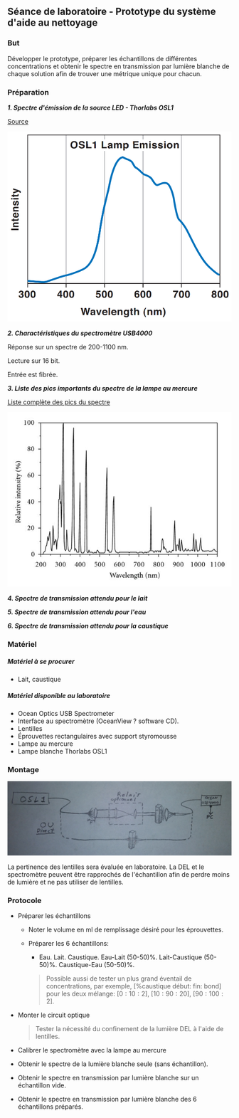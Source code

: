 ## Séance de laboratoire - Prototype du système d'aide au nettoyage

### But

Développer le prototype, préparer les échantillons de différentes concentrations et obtenir le spectre en transmission par lumière blanche de chaque solution afin de trouver une métrique unique pour chacun.



### Préparation

***1. Spectre d'émission de la source LED - Thorlabs OSL1***

[Source](https://www.thorlabs.com/catalogpages/V21/1366.PDF)

![](figs/OSLemission.png)

***2. Charactéristiques du spectromètre USB4000***

Réponse sur un spectre de 200-1100 nm.

Lecture sur 16 bit.

Entrée est fibrée.



***3. Liste des pics importants du spectre de la lampe au mercure***

[Liste complète des pics du spectre](http://njsas.org/projects/atoms/spectral_lines/1/mercury_nist.html)

![](figs/mercurySpectrum.png)

***4. Spectre de transmission attendu pour le lait***



***5. Spectre de transmission attendu pour l'eau***



***6. Spectre de transmission attendu pour la caustique***



### Matériel

##### Matériel à se procurer

- Lait, caustique

##### Matériel disponible au laboratoire

- Ocean Optics USB Spectrometer
- Interface au spectromètre (OceanView ? software CD). 
- Lentilles
- Éprouvettes rectangulaires avec support styromousse
- Lampe au mercure
- Lampe blanche Thorlabs OSL1



### Montage

![Schéma du montage possible](figs/montageNew.jpg)

La pertinence des lentilles sera évaluée en laboratoire. La DEL et le spectromètre peuvent être rapprochés de l'échantillon afin de perdre moins de lumière et ne pas utiliser de lentilles. 



### Protocole

- Préparer les échantillons

  - Noter le volume en ml de remplissage désiré pour les éprouvettes.

  - Préparer les 6 échantillons:

    - Eau. Lait. Caustique. Eau-Lait (50-50)%. Lait-Caustique (50-50)%. Caustique-Eau (50-50)%.

    > Possible aussi de tester un plus grand éventail de concentrations, par exemple, [%caustique début: fin: bond] pour les deux mélange: $[0:10:2]$, $[10:90:20]$, $[90: 100 :2]$. 

- Monter le circuit optique

  > Tester la nécessité du confinement de la lumière DEL à l'aide de lentilles.

- Calibrer le spectromètre avec la lampe au mercure

- Obtenir le spectre de la lumière blanche seule (sans échantillon).

- Obtenir le spectre en transmission par lumière blanche sur un échantillon vide.

- Obtenir le spectre en transmission par lumière blanche des 6 échantillons préparés.



### 


